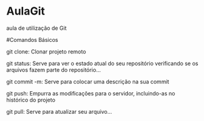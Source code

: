 # AulaGit
aula de utilização de Git

#Comandos Básicos

git clone: Clonar projeto remoto

git status: Serve para ver o estado atual do seu repositório verificando se os arquivos fazem parte do repositório...

git commit -m: Serve para colocar uma descrição na sua commit

git push: Empurra as modificações para o servidor, incluindo-as no histórico do projeto

git pull: Serve para atualizar seu arquivo...
